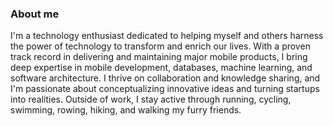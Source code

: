 
### About me

I'm a technology enthusiast dedicated to helping myself and others harness the power of technology to transform and enrich our lives. With a proven track record in delivering and maintaining major mobile products, I bring deep expertise in mobile development, databases, machine learning, and software architecture. I thrive on collaboration and knowledge sharing, and I'm passionate about conceptualizing innovative ideas and turning startups into realities. Outside of work, I stay active through running, cycling, swimming, rowing, hiking, and walking my furry friends.
